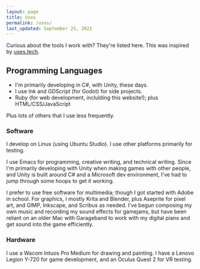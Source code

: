 ```yaml
---
layout: page
title: Uses
permalink: /uses/
last_updated: September 25, 2021
---
```


Curious about the tools I work with? They're listed here. This was inspired by <a href="http://uses.tech">uses.tech</a>.

## Programming Languages

* I'm primarily developing in C#, with Unity, these days.
* I use Ink and GDScript (for Godot) for side projects.
* Ruby (for web development, inclulding this website!); plus HTML/CSS/JavaScript

Plus lots of others that I use less frequently.

### Software

I develop on Linux (using Ubuntu Studio). I use other platforms primarily for testing.

I use Emacs for programming, creative writing, and technical writing. Since I'm primarily developing with Unity when making games with other people, and Unity is built around C# and a Microsoft dev environment, I've had to jump through some hoops to get it working.

I prefer to use free software for multimedia; though I got started with Adobe in school. For graphics, I mostly Krita and Blender, plus Aseprite for pixel art, and GIMP, Inkscape, and Scribus as needed. I've begun composing my own music and recording my sound effects for gamejams, but have been reliant on an older Mac with Garageband to work with my digital piano and get sound into the game efficiently.

### Hardware

I use a Wacom Intuos Pro Medium for drawing and painting. I have a Lenovo Legion Y-720 for game development, and an Oculus Quest 2 for VR testing.

